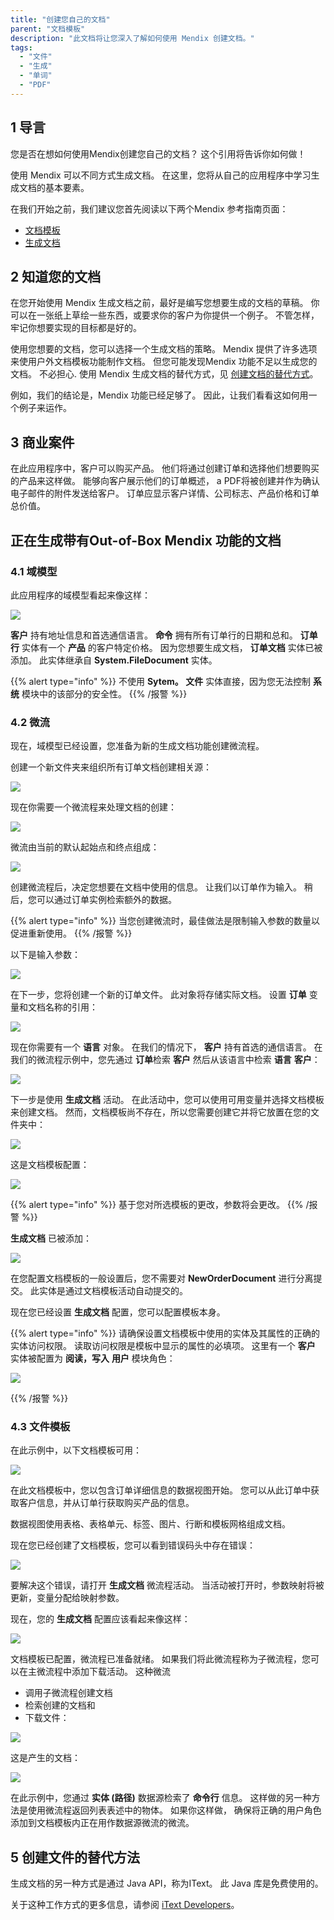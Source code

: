 ```yaml
---
title: "创建您自己的文档"
parent: "文档模板"
description: "此文档将让您深入了解如何使用 Mendix 创建文档。"
tags:
  - "文件"
  - "生成"
  - "单词"
  - "PDF"
---
```


## 1 导言

您是否在想如何使用Mendix创建您自己的文档？ 这个引用将告诉你如何做！

使用 Mendix 可以不同方式生成文档。 在这里，您将从自己的应用程序中学习生成文档的基本要素。

在我们开始之前，我们建议您首先阅读以下两个Mendix 参考指南页面：

* [文档模板](文档模板)
* [生成文档](generate-document)

## 2 知道您的文档

在您开始使用 Mendix 生成文档之前，最好是编写您想要生成的文档的草稿。 你可以在一张纸上草绘一些东西，或要求你的客户为你提供一个例子。 不管怎样，牢记你想要实现的目标都是好的。

使用您想要的文档，您可以选择一个生成文档的策略。 Mendix 提供了许多选项来使用户外文档模板功能制作文档。 但您可能发现Mendix 功能不足以生成您的文档。 不必担心. 使用 Mendix 生成文档的替代方式，见 [创建文档的替代方式](#Alternative)。

例如，我们的结论是，Mendix 功能已经足够了。 因此，让我们看看这如何用一个例子来运作。

## 3 商业案件

在此应用程序中，客户可以购买产品。 他们将通过创建订单和选择他们想要购买的产品来这样做。 能够向客户展示他们的订单概述， a PDF将被创建并作为确认电子邮件的附件发送给客户。 订单应显示客户详情、公司标志、产品价格和订单总价值。

## 正在生成带有Out-of-Box Mendix 功能的文档

### 4.1 域模型

此应用程序的域模型看起来像这样：

![](attachments/modeler-core/2018-02-28_16-37-25.png)

**客户** 持有地址信息和首选通信语言。 **命令** 拥有所有订单行的日期和总和。 **订单行** 实体有一个 **产品** 的客户特定价格。 因为您想要生成文档， **订单文档** 实体已被添加。 此实体继承自 **System.FileDocument** 实体。

{{% alert type="info" %}}
不使用 **Sytem。 文件** 实体直接，因为您无法控制 **系统** 模块中的该部分的安全性。
{{% /报警 %}}

### 4.2 微流

现在，域模型已经设置，您准备为新的生成文档功能创建微流程。

创建一个新文件夹来组织所有订单文档创建相关源：

![](attachments/modeler-core/2018-02-28_17-02-05.png)

现在你需要一个微流程来处理文档的创建：

![](attachments/modeler-core/2018-02-28_17-04-03.png)

微流由当前的默认起始点和终点组成：

![](attachments/modeler-core/2018-02-28_16-30-18.png)

创建微流程后，决定您想要在文档中使用的信息。 让我们以订单作为输入。 稍后，您可以通过订单实例检索额外的数据。

{{% alert type="info" %}}
当您创建微流时，最佳做法是限制输入参数的数量以促进重新使用。
{{% /报警 %}}

以下是输入参数：

![](attachments/modeler-core/2018-02-28_16-32-33.png)

在下一步，您将创建一个新的订单文件。 此对象将存储实际文档。 设置 **订单** 变量和文档名称的引用：

![](attachments/modeler-core/2018-02-28_16-52-43.png)

现在你需要有一个 **语言** 对象。 在我们的情况下， **客户** 持有首选的通信语言。 在我们的微流程示例中，您先通过 **订单**检索 **客户** 然后从该语言中检索 **语言** **客户**：

![](attachments/modeler-core/2018-02-28_16-58-54.png)

下一步是使用 **生成文档** 活动。 在此活动中，您可以使用可用变量并选择文档模板来创建文档。 然而，文档模板尚不存在，所以您需要创建它并将它放置在您的文件夹中：

![](attachments/modeler-core/2018-02-28_17-06-53.png)

这是文档模板配置：

![](attachments/modeler-core/2018-03-01_13-03-55.png)

{{% alert type="info" %}}
基于您对所选模板的更改，参数将会更改。
{{% /报警 %}}

**生成文档** 已被添加：

![](attachments/modeler-core/2018-03-01_13-06-33.png)

在您配置文档模板的一般设置后，您不需要对 **NewOrderDocument** 进行分离提交。 此实体是通过文档模板活动自动提交的。

现在您已经设置 **生成文档** 配置，您可以配置模板本身。

{{% alert type="info" %}}
请确保设置文档模板中使用的实体及其属性的正确的实体访问权限。 读取访问权限是模板中显示的属性的必填项。 这里有一个 **客户** 实体被配置为 **阅读，写入** **用户** 模块角色：

![](attachments/modeler-core/2018-03-01_13-12-28.png)

{{% /报警 %}}

### 4.3 文件模板

在此示例中，以下文档模板可用：

![](attachments/modeler-core/2018-03-01_14-05-07.png)

在此文档模板中，您以包含订单详细信息的数据视图开始。 您可以从此订单中获取客户信息，并从订单行获取购买产品的信息。

数据视图使用表格、表格单元、标签、图片、行断和模板网格组成文档。

现在您已经创建了文档模板，您可以看到错误码头中存在错误：

![](attachments/modeler-core/2018-03-01_14-08-48.png)

要解决这个错误，请打开 **生成文档** 微流程活动。 当活动被打开时，参数映射将被更新，变量分配给映射参数。

现在，您的 **生成文档** 配置应该看起来像这样：

![](attachments/modeler-core/2018-03-01_14-12-03.png)

文档模板已配置，微流程已准备就绪。 如果我们将此微流程称为子微流程，您可以在主微流程中添加下载活动。 这种微流
* 调用子微流程创建文档
* 检索创建的文档和
* 下载文件：

![](attachments/modeler-core/2018-03-01_14-21-38.png)

这是产生的文档：

![](attachments/how-to-create-your-own-documents/15_Result.png)

在此示例中，您通过 **实体 (路径)** 数据源检索了 **命令行** 信息。 这样做的另一种方法是使用微流程返回列表表述中的物体。 如果你这样做， 确保将正确的用户角色添加到文档模板内正在用作数据源微流的微流。

## 5 创建文件的替代方法<a name="Alternative"></a>

生成文档的另一种方式是通过 Java API，称为IText。 此 Java 库是免费使用的。

关于这种工作方式的更多信息，请参阅 [iText Developers](http://developers.itextpdf.com/developers-home)。

